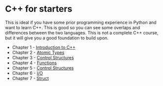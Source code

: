 # C++ for starters

This is ideal if you have some prior programming experience in Python and want to learn C++. This is good so you can see some overlaps and differences between the two languages. This is not a complete C++ course, but it will give you a good foundation to build upon.

- Chapter 1 - [Introduction to C++](1_intro.md)
- Chapter 2 - [Atomic Types](2_atomic_types.md)
- Chapter 3 - [Control Structures](3_control_structures.md)
- Chapter 4 - [Functions](4_functions.md)
- Chapter 5 - [Control Structures](5_control_structures.md)
- Chapter 6 - [I/O](6_io.md)
- Chapter 7 - [Struct](7_struct.md)